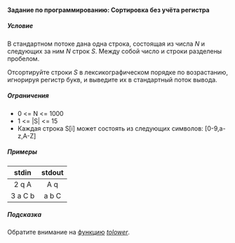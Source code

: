#### Задание по программированию: Сортировка без учёта регистра ####

##### Условие #####
В стандартном потоке дана одна строка, состоящая из числа *N* и следующих за ним *N* строк *S*. Между собой число и строки разделены пробелом.

Отсортируйте строки *S* в лексикографическом порядке по возрастанию, игнорируя регистр букв, и выведите их в стандартный поток вывода.

##### Ограничения #####

* 0 <= N <= 1000
* 1 <= |S| <= 15
* Каждая строка S[i] может состоять из следующих символов: [0-9,a-z,A-Z]

##### Примеры #####
|             stdin              |             stdout             |
|:------------------------------:|:------------------------------:|
| 2 q A                          | A q                            |
| 3 a C b                        | a b C                          |


##### Подсказка #####
Обратите внимание на [функцию](http://www.cplusplus.com/reference/cctype/tolower/) *[tolower](http://www.cplusplus.com/reference/cctype/tolower/)*.
